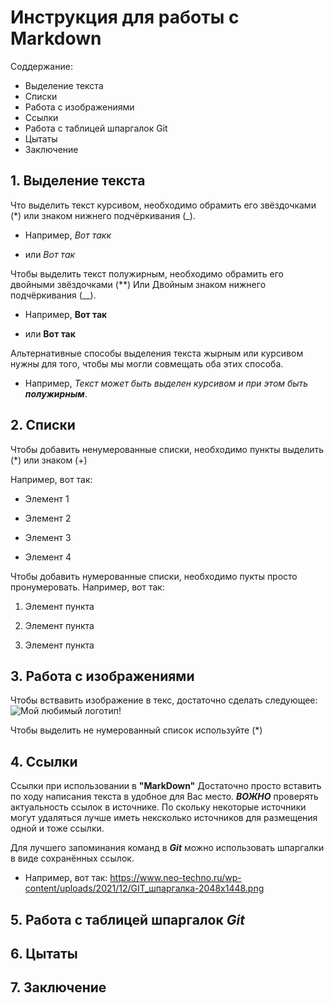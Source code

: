 # Инструкция для работы с Markdown
Соддержание:
* Выделение текста
* Списки
* Работа с изображениями
* Ссылки
* Работа с таблицей шпаргалок Git
* Цытаты
* Заключение

## 1. Выделение текста
 Что выделить текст курсивом, необходимо обрамить его звёздочками (*) или знаком нижнего подчёркивания (_). 
 * Например, *Вот такк*

 * или _Вот так_

 Чтобы выделить текст полужирным, необходимо обрамить его двойными звёздочками (**) Или Двойным знаком нижнего подчёркивания (__).
 * Например, **Вот так**

 * или __Вот так__

Альтернативные способы выделения текста жырным или курсивом нужны для того, чтобы мы могли совмещать оба этих способа. 

* Например, _Текст может быть выделен курсивом и при этом быть **полужирным**_.

## 2. Списки

Чтобы добавить ненумерованные списки, необходимо пункты выделить (*) или знаком (+)

Например, вот так:

* Элемент 1

* Элемент 2

* Элемент 3

+ Элемент 4

Чтобы добавить нумерованные списки, необходимо пукты просто пронумеровать.
Например, вот так:

1. Элемент пункта

2. Элемент пункта

3. Элемент пункта

## 3. Работа с изображениями

Чтобы вствавить изображение в текс, достаточно сделать следующее:
![Мой любимый логотип!](markdown.jpg) 

Чтобы выделить не нумерованный список используйте (*)

## 4. Ссылки
Ссылки при использовании в **"MarkDown"** Достаточно просто вставить по ходу написания текста в удобное для Вас место. ***ВОЖНО*** проверять актуальность ссылок в источнике. По скольку некоторые источники могут удаляться лучше иметь нексколько источников для размещения одной и тоже ссылки.

Для лучшего запоминания команд в **_Git_** можно использовать шпаргалки в виде сохранённых ссылок.
* Например, вот так: https://www.neo-techno.ru/wp-content/uploads/2021/12/GIT_шпаргалка-2048x1448.png

## 5. Работа с таблицей шпаргалок **_Git_**

## 6. Цытаты

## 7. Заключение 